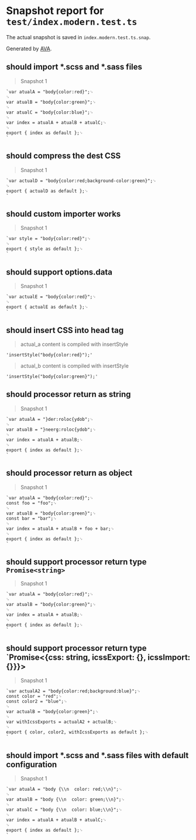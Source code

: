 # Snapshot report for `test/index.modern.test.ts`

The actual snapshot is saved in `index.modern.test.ts.snap`.

Generated by [AVA](https://avajs.dev).

## should import *.scss and *.sass files

> Snapshot 1

    `var atualA = "body{color:red}";␊
    ␊
    var atualB = "body{color:green}";␊
    ␊
    var atualC = "body{color:blue}";␊
    ␊
    var index = atualA + atualB + atualC;␊
    ␊
    export { index as default };␊
    `

## should compress the dest CSS

> Snapshot 1

    `var actualD = "body{color:red;background-color:green}";␊
    ␊
    export { actualD as default };␊
    `

## should custom importer works

> Snapshot 1

    `var style = "body{color:red}";␊
    ␊
    export { style as default };␊
    `

## should support options.data

> Snapshot 1

    `var actualE = "body{color:red}";␊
    ␊
    export { actualE as default };␊
    `

## should insert CSS into head tag

> actual_a content is compiled with insertStyle

    'insertStyle("body{color:red}");'

> actual_b content is compiled with insertStyle

    'insertStyle("body{color:green}");'

## should processor return as string

> Snapshot 1

    `var atualA = "}der:roloc{ydob";␊
    ␊
    var atualB = "}neerg:roloc{ydob";␊
    ␊
    var index = atualA + atualB;␊
    ␊
    export { index as default };␊
    `

## should processor return as object

> Snapshot 1

    `var atualA = "body{color:red}";␊
    const foo = "foo";␊
    ␊
    var atualB = "body{color:green}";␊
    const bar = "bar";␊
    ␊
    var index = atualA + atualB + foo + bar;␊
    ␊
    export { index as default };␊
    `

## should support processor return type `Promise<string>`

> Snapshot 1

    `var atualA = "body{color:red}";␊
    ␊
    var atualB = "body{color:green}";␊
    ␊
    var index = atualA + atualB;␊
    ␊
    export { index as default };␊
    `

## should support processor return type `Promise<{css: string, icssExport: {}, icssImport: {}}}>

> Snapshot 1

    `var actualA2 = "body{color:red;background:blue}";␊
    const color = "red";␊
    const color2 = "blue";␊
    ␊
    var actualB = "body{color:green}";␊
    ␊
    var withIcssExports = actualA2 + actualB;␊
    ␊
    export { color, color2, withIcssExports as default };␊
    `

## should import *.scss and *.sass files with default configuration

> Snapshot 1

    `var atualA = "body {\\n  color: red;\\n}";␊
    ␊
    var atualB = "body {\\n  color: green;\\n}";␊
    ␊
    var atualC = "body {\\n  color: blue;\\n}";␊
    ␊
    var index = atualA + atualB + atualC;␊
    ␊
    export { index as default };␊
    `
